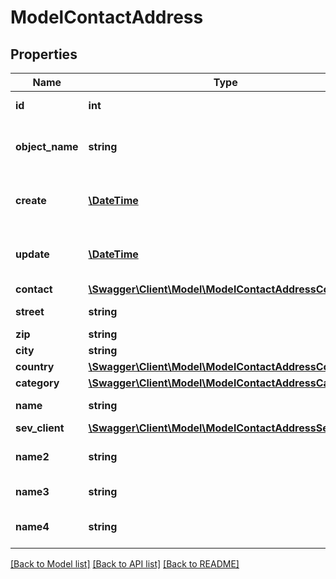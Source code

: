 # ModelContactAddress

## Properties
Name | Type | Description | Notes
------------ | ------------- | ------------- | -------------
**id** | **int** | The contact address id | [optional] 
**object_name** | **string** | The contact address object name | [optional] 
**create** | [**\DateTime**](\DateTime.md) | Date of contact address creation | [optional] 
**update** | [**\DateTime**](\DateTime.md) | Date of last contact address update | [optional] 
**contact** | [**\Swagger\Client\Model\ModelContactAddressContact**](ModelContactAddressContact.md) |  | 
**street** | **string** | Street name | [optional] 
**zip** | **string** | Zib code | [optional] 
**city** | **string** | City name | [optional] 
**country** | [**\Swagger\Client\Model\ModelContactAddressCountry**](ModelContactAddressCountry.md) |  | 
**category** | [**\Swagger\Client\Model\ModelContactAddressCategory**](ModelContactAddressCategory.md) |  | [optional] 
**name** | **string** | Name in address | [optional] 
**sev_client** | [**\Swagger\Client\Model\ModelContactAddressSevClient**](ModelContactAddressSevClient.md) |  | [optional] 
**name2** | **string** | Second name in address | [optional] 
**name3** | **string** | Third name in address | [optional] 
**name4** | **string** | Fourth name in address | [optional] 

[[Back to Model list]](../../README.md#documentation-for-models) [[Back to API list]](../../README.md#documentation-for-api-endpoints) [[Back to README]](../../README.md)


